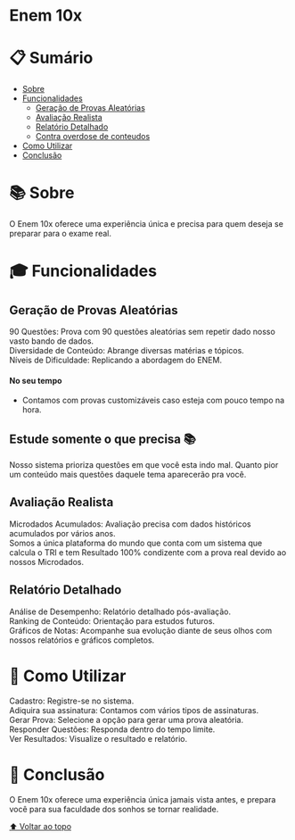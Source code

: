 # Enem 10x

# 📋 Sumário

- [Sobre](#sobre)
- [Funcionalidades](#funcionalidades)
  - [Geração de Provas Aleatórias](#geração-de-provas-aleatórias)
  - [Avaliação Realista](#avaliação-realista)
  - [Relatório Detalhado](#relatório-detalhado)
  - [Contra overdose de conteudos](#somente-necessario)
- [Como Utilizar](#como-utilizar)
- [Conclusão](#conclusão)

# 📚 Sobre <a name="sobre"></a>

O Enem 10x oferece uma experiência única e precisa para quem deseja se preparar para o exame real.


# 🎓 Funcionalidades <a name="funcionalidades"></a>

## Geração de Provas Aleatórias <a name="geração-de-provas-aleatórias"></a>

90 Questões: Prova com 90 questões aleatórias sem repetir dado nosso vasto bando de dados.\
Diversidade de Conteúdo: Abrange diversas matérias e tópicos.\
Níveis de Dificuldade: Replicando a abordagem do ENEM.

#### No seu tempo  
- Contamos com provas customizáveis caso esteja com pouco tempo na hora.


## Estude somente o que precisa 📚 <a name="somente-necessario"></a>

Nosso sistema prioriza questões em que você esta indo mal. Quanto pior um conteúdo mais questões daquele tema aparecerão pra você. 

## Avaliação Realista <a name="avaliação-realista"></a>


Microdados Acumulados: Avaliação precisa com dados históricos acumulados por vários anos.\
Somos a única plataforma do mundo que conta com um sistema que calcula o TRI e tem Resultado 100% condizente com a prova real devido ao nossos Microdados.

## Relatório Detalhado <a name="relatório-detalhado"></a>

Análise de Desempenho: Relatório detalhado pós-avaliação.\
Ranking de Conteúdo: Orientação para estudos futuros.\
Gráficos de Notas: Acompanhe sua evolução diante de seus olhos com nossos relatórios e gráficos completos.

# 🚀 Como Utilizar <a name="como-utilizar"></a>

Cadastro: Registre-se no sistema.\
Adiquira sua assinatura: Contamos com vários tipos de assinaturas.\
Gerar Prova: Selecione a opção para gerar uma prova aleatória.\
Responder Questões: Responda dentro do tempo limite.\
Ver Resultados: Visualize o resultado e relatório.

# 🎉 Conclusão <a name="conclusão"></a>

O Enem 10x oferece uma experiência única jamais vista antes, e prepara você para sua faculdade dos sonhos se tornar realidade.

[⬆ Voltar ao topo](#enem-10x)
